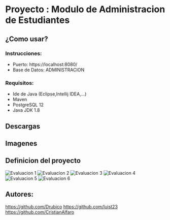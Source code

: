 # Proyecto : Modulo de Administracion de Estudiantes
## ¿Como usar?
### Instrucciones:
* Puerto: https://localhost:8080/
* Base de Datos: ADMINISTRACION

### Requisitos:
* Ide de Java (Eclipse,Intellij IDEA,...)
* Maven
* PostgreSQL 12
* Java JDK 1.8


## Descargas

## Imagenes


## Definicion del proyecto
![Evaluacion 1](https://raw.githubusercontent.com/00121117-Archivos/PNC-Archivos/master/Proyecto/E1.jpg)
![Evaluacion 2](https://raw.githubusercontent.com/00121117-Archivos/PNC-Archivos/master/Proyecto/E2.jpg)
![Evaluacion 3](https://raw.githubusercontent.com/00121117-Archivos/PNC-Archivos/master/Proyecto/E3.jpg)
![Evaluacion 4](https://raw.githubusercontent.com/00121117-Archivos/PNC-Archivos/master/Proyecto/E4.jpg)
![Evaluacion 5](https://raw.githubusercontent.com/00121117-Archivos/PNC-Archivos/master/Proyecto/E5.jpg)
![Evaluacion 6](https://raw.githubusercontent.com/00121117-Archivos/PNC-Archivos/master/Proyecto/E6.jpg)


## Autores:

https://github.com/Drubico
https://github.com/luist23
https://github.com/CristianAlfaro
